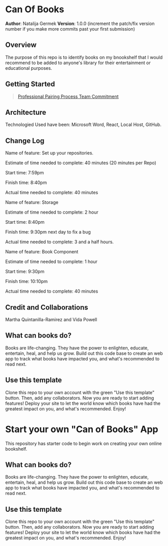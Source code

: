 # Can Of Books

**Author**: Natalija Germek
**Version**: 1.0.0 (increment the patch/fix version number if you make more commits past your first submission)

## Overview

The purpose of this repo is to identify books on my bnookshelf that I would recommend to be added to anyone's library for their entertainment or educational purposes.

## Getting Started

> [Professional Pairing Process Team Commitment](https://docs.google.com/document/d/15Af29g3gff3jWA2Yl0nopn2uPO59OhwrVcDkxvl2714/edit)

## Architecture

Technologied Used have been: Microsoft Word, React, Local Host, GitHub.

<!-- Provide a detailed description of the application design. What technologies (languages, libraries, etc) you're using, and any other relevant design information. -->

## Change Log
<!-- Use this area to document the iterative changes made to your application as each feature is successfully implemented. Use time stamps. Here's an example:

01-01-2001 4:59pm - Application now has a fully-functional express server, with a GET route for the location resource. -->

Name of feature: Set up your repositories.

Estimate of time needed to complete: 40 minutes (20 minutes per Repo)

Start time: 7:59pm

Finish time: 8:40pm

Actual time needed to complete: 40 minutes

Name of feature: Storage

Estimate of time needed to complete: 2 hour

Start time: 8:40pm

Finish time: 9:30pm next day to fix a bug

Actual time needed to complete: 3 and a half hours.

Name of feature: Book Component

Estimate of time needed to complete: 1 hour

Start time: 9:30pm

Finish time: 10:10pm

Actual time needed to complete: 40 minutes

## Credit and Collaborations

Martha Quintanilla-Ramirez and Vida Powell

## What can books do?

Books are life-changing. They have the power to enlighten, educate, entertain, heal, and help us grow. Build out this code base to create an web app to track what books have impacted you, and what's recommended to read next.

## Use this template

Clone this repo to your own account with the green "Use this template" button. Then, add any collaborators. Now you are ready to start adding features! Deploy your site to let the world know which books have had the greatest impact on you, and what's recommended. Enjoy!

# Start your own "Can of Books" App

This repository has starter code to begin work on creating your own online bookshelf.

## What can books do?

Books are life-changing. They have the power to enlighten, educate, entertain, heal, and help us grow. Build out this code base to create an web app to track what books have impacted you, and what's recommended to read next.

## Use this template

Clone this repo to your own account with the green "Use this template" button. Then, add any collaborators. Now you are ready to start adding features! Deploy your site to let the world know which books have had the greatest impact on you, and what's recommended. Enjoy!

